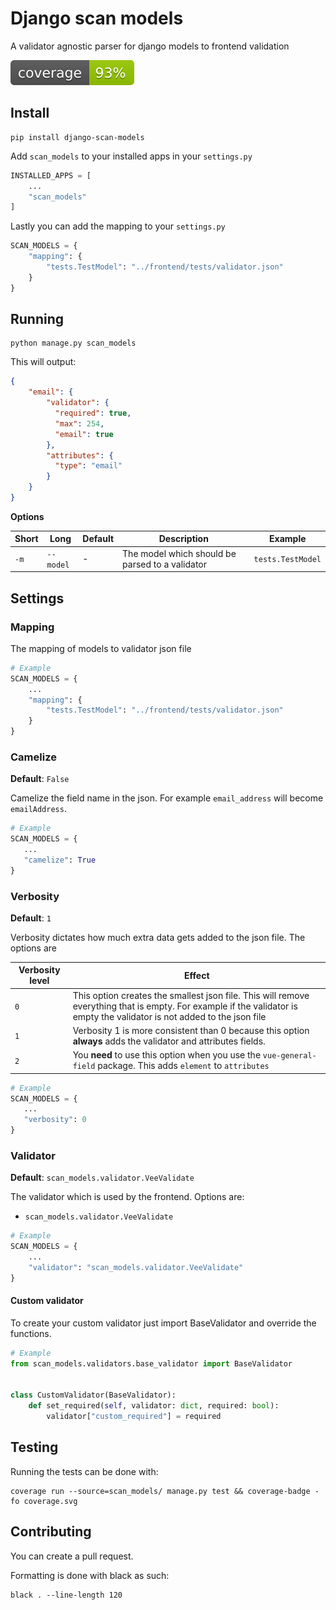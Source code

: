 # Django scan models

A validator agnostic parser for django models to frontend validation

![Coverage](./coverage.svg)

## Install
```
pip install django-scan-models
```

Add `scan_models` to your installed apps in your `settings.py`
```python
INSTALLED_APPS = [
    ...
    "scan_models"
]
```

Lastly you can add the mapping to your `settings.py`
```python
SCAN_MODELS = {
    "mapping": {
        "tests.TestModel": "../frontend/tests/validator.json"
    }
}
```

## Running

```
python manage.py scan_models
```

This will output:
```json
{
    "email": {
        "validator": {
          "required": true,
          "max": 254,
          "email": true
        },
        "attributes": {
          "type": "email"
        }
    }
}
```

**Options**

| Short | Long       | Default   | Description                              | Example |
|-------|------------|-----------|------------------------------------------|---------|
| `-m`  | `--model`  | -       | The model which should be parsed to a validator | `tests.TestModel` |

## Settings

### Mapping

The mapping of models to validator json file

```python
# Example
SCAN_MODELS = {
    ...
    "mapping": {
        "tests.TestModel": "../frontend/tests/validator.json"
    }
}
```

### Camelize

**Default**: `False`

Camelize the field name in the json. For example `email_address` will become `emailAddress`.

 ```python
# Example
SCAN_MODELS = {
    ...
    "camelize": True
}
```


### Verbosity

**Default**: `1`

Verbosity dictates how much extra data gets added to the json file. The options are

| Verbosity level | Effect |
| --------------- | ------ |
| `0`               | This option creates the smallest json file. This will remove everything that is empty. For example if the validator is empty the validator is not added to the json file | 
| `1`               | Verbosity 1 is more consistent than 0 because this option **always** adds the validator and attributes fields. |
| `2`               | You **need** to use this option when you use the `vue-general-field` package. This adds `element` to `attributes` |

 ```python
# Example
SCAN_MODELS = {
    ...
    "verbosity": 0
}
```

### Validator

**Default**: `scan_models.validator.VeeValidate`

The validator which is used by the frontend. Options are:
- `scan_models.validator.VeeValidate`

```python
# Example
SCAN_MODELS = {
    ...
    "validator": "scan_models.validator.VeeValidate"
}
```

#### Custom validator

To create your custom validator just import BaseValidator and override the functions.

```python
# Example
from scan_models.validators.base_validator import BaseValidator


class CustomValidator(BaseValidator):
    def set_required(self, validator: dict, required: bool):
        validator["custom_required"] = required
```

## Testing

Running the tests can be done with:
```
coverage run --source=scan_models/ manage.py test && coverage-badge -fo coverage.svg
```

## Contributing

You can create a pull request. 

Formatting is done with black as such:
```
black . --line-length 120
```
